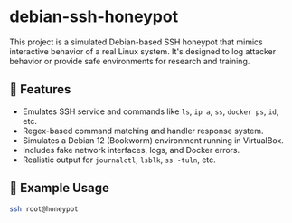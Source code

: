 # debian-ssh-honeypot
This project is a simulated Debian-based SSH honeypot that mimics interactive behavior of a real Linux system. It's designed to log attacker behavior or provide safe environments for research and training.

## 🔧 Features

- Emulates SSH service and commands like `ls`, `ip a`, `ss`, `docker ps`, `id`, etc.
- Regex-based command matching and handler response system.
- Simulates a Debian 12 (Bookworm) environment running in VirtualBox.
- Includes fake network interfaces, logs, and Docker errors.
- Realistic output for `journalctl`, `lsblk`, `ss -tuln`, etc.

## 🧪 Example Usage

```bash
ssh root@honeypot
